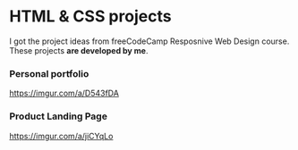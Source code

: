 # HTML & CSS projects
I got the project ideas from freeCodeCamp Resposnive Web Design course. These projects **are developed by me**.

### Personal portfolio
https://imgur.com/a/D543fDA


### Product Landing Page
https://imgur.com/a/jiCYqLo


